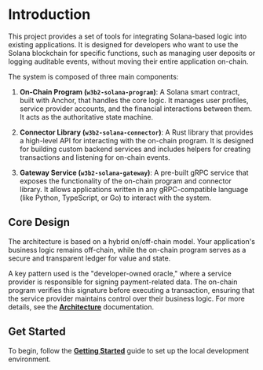 # Introduction

This project provides a set of tools for integrating Solana-based logic into existing applications. It is designed for developers who want to use the Solana blockchain for specific functions, such as managing user deposits or logging auditable events, without moving their entire application on-chain.

The system is composed of three main components:

1.  **On-Chain Program (`w3b2-solana-program`)**: A Solana smart contract, built with Anchor, that handles the core logic. It manages user profiles, service provider accounts, and the financial interactions between them. It acts as the authoritative state machine.

2.  **Connector Library (`w3b2-solana-connector`)**: A Rust library that provides a high-level API for interacting with the on-chain program. It is designed for building custom backend services and includes helpers for creating transactions and listening for on-chain events.

3.  **Gateway Service (`w3b2-solana-gateway`)**: A pre-built gRPC service that exposes the functionality of the on-chain program and connector library. It allows applications written in any gRPC-compatible language (like Python, TypeScript, or Go) to interact with the system.

## Core Design

The architecture is based on a hybrid on/off-chain model. Your application's business logic remains off-chain, while the on-chain program serves as a secure and transparent ledger for value and state.

A key pattern used is the "developer-owned oracle," where a service provider is responsible for signing payment-related data. The on-chain program verifies this signature before executing a transaction, ensuring that the service provider maintains control over their business logic. For more details, see the **[Architecture](./architecture.md)** documentation.

## Get Started

To begin, follow the **[Getting Started](./getting-started.md)** guide to set up the local development environment.